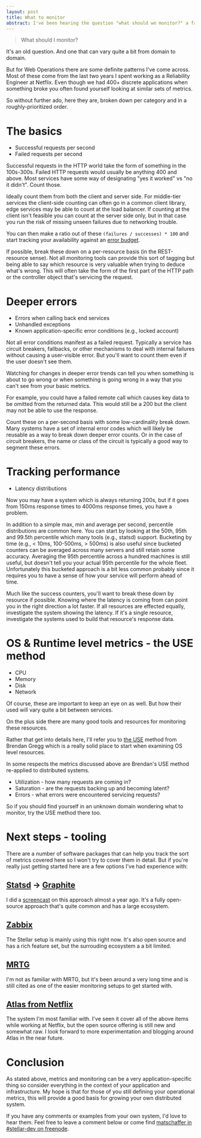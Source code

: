 ```yaml
---
layout: post
title: What to monitor
abstract: I've been hearing the question "what should we monitor?" a fair bit around the Stellar Development Foundation dev floor. So here's my answer in a place where everyone can benefit.
---
```


> What should I monitor?

It's an old question.
And one that can vary quite a bit from domain to domain.

But for Web Operations
there are some definite patterns I've come across.
Most of these come from the last two years I spent working as a Reliability Engineer at Netflix.
Even though we had 400+ discrete applications
when something broke you often found yourself looking at similar sets of metrics.

So without further ado, here they are,
broken down per category and in a roughly-prioritized order.

# The basics

* Successful requests per second
* Failed requests per second

Successful requests in the HTTP world take the form of something in the 100s-300s. Failed HTTP requests would usually be anything 400 and above.
Most services have some way of designating "yes it worked" vs "no it didn't".
Count those.

Ideally count them from both the client and server side.
For middle-tier services the client-side counting can often go in a common client library,
edge services may be able to count at the load balancer.
If counting at the client isn't feasible
you can count at the server side only,
but in that case you run the risk of missing unseen failures
due to networking trouble.

You can then make a ratio out of these `(failures / successes) * 100`
and start tracking your availability against an [error budget](http://www.site-reliability-engineering.info/).

If possible, break these down on a per-resource basis (in the REST-resource sense).
Not all monitoring tools can provide this sort of tagging
but being able to say which resource is very valuable when trying to deduce what's wrong.
This will often take the form of the first part of the HTTP path
or the controller object that's servicing the request.

# Deeper errors

* Errors when calling back end services
* Unhandled exceptions
* Known application-specific error conditions (e.g., locked account)

Not all error conditions manifest as a failed request.
Typically a service has circuit breakers, fallbacks,
or other mechanisms to deal with internal failures
without causing a user-visible error.
But you'll want to count them even if the user doesn't see them.

Watching for changes in deeper error trends can tell you
when something is about to go wrong
or when something is going wrong in a way that you can't see from your basic metrics.

For example, you could have a failed remote call which causes key data to be omitted from the returned data.
This would still be a 200 but the client may not be able to use the response.

Count these on a per-second basis with some low-cardinality break down.
Many systems have a set of internal error codes
which will likely be reusable as a way to break down deeper error counts.
Or in the case of circuit breakers,
the name or class of the circuit is typically a good way to segment these errors.

# Tracking performance

* Latency distributions

Now you may have a system which is always returning 200s,
but if it goes from 150ms response times to 4000ms response times,
you have a problem.

In addition to a simple max, min and average per second,
percentile distributions are common here.
You can start by looking at the 50th, 95th and 99.5th percentile
which many tools (e.g., statsd) support.
Bucketing by time
(e.g., < 10ms, 100-500ms, > 500ms)
is also useful since bucketed counters can be averaged across many servers and still retain some accuracy.
Averaging the 95th percentile across a hundred machines is still useful,
but doesn't tell you your actual 95th percentile for the whole fleet.
Unfortunately this bucketed approach is a bit less common
probably since it requires you to have a sense of how your service will perform ahead of time.

Much like the success counters,
you'll want to break these down by resource if possible.
Knowing where the latency is coming from can point you in the right direction a lot faster.
If all resources are effected equally,
investigate the system showing the latency.
If it's a single resource,
investigate the systems used to build that resource's response data.

# OS & Runtime level metrics - the USE method

* CPU
* Memory
* Disk
* Network

Of course, these are important to keep an eye on as well.
But how their used will vary quite a bit between services.

On the plus side there are many good tools and resources for monitoring these resources.

Rather that get into details here,
I'll refer you to [the USE](http://www.brendangregg.com/usemethod.html) method from Brendan Gregg
which is a really solid place to start when examining OS level resources.

In some respects
the metrics discussed above
are Brendan's USE method re-applied to
distributed systems.

* Utilization - how many requests are coming in?
* Saturation - are the requests backing up and becoming latent?
* Errors - what errors were encountered servicing requests?

So if you should find yourself in an unknown domain wondering what to monitor,
try the USE method there too.

# Next steps - tooling

There are a number of software packages that can help you track the sort of metrics covered here
so I won't try to cover them in detail.
But if you're really just getting started here are a few options I've had experience with:

## [Statsd](https://github.com/etsy/statsd/) -> [Graphite](http://graphite.wikidot.com/)

I did a [screencast](https://vimeo.com/ondemand/monitoringwithgraphite/84747550) on this approach almost a year ago.
It's a fully open-source approach that's quite common and has a large ecosystem.

## [Zabbix](http://www.zabbix.com/)

The Stellar setup is mainly using this right now.
It's also open source and has a rich feature set,
but the surrouding ecosystem a a bit limited.

## [MRTG](http://oss.oetiker.ch/mrtg)

I'm not as familiar with MRTG,
but it's been around a very long time
and is still cited as one of the easier monitoring setups to get started with.

## [Atlas from Netflix](https://github.com/Netflix/atlas)

The system I'm most familiar with.
I've seen it cover all of the above items while working at Netflix,
but the open source offering is still new and somewhat raw.
I look forward to more experimentation and blogging around Atlas in the near future.

# Conclusion

As stated above,
metrics and monitoring can be a very application-specific thing
so consider everything in the context of your application and infrastructure.
My hope is that for those of you still defining your operational metrics,
this will provide a good basis for growing your own distributed system.

If you have any comments or examples from your own system,
I'd love to hear them.
Feel free to leave a comment below
or come find [matschaffer in #stellar-dev on freenode](irc://irc.freenode.net/#stellar-dev).
